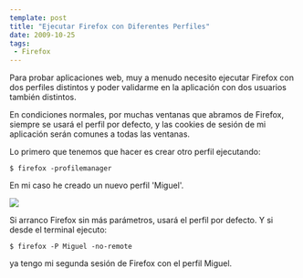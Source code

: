 ```yaml
---
template: post
title: "Ejecutar Firefox con Diferentes Perfiles"
date: 2009-10-25
tags:
 - Firefox
---
```


Para probar aplicaciones web, muy a menudo necesito ejecutar Firefox con dos perfiles distintos y poder validarme en la aplicación con dos usuarios también distintos.

En condiciones normales, por muchas ventanas que abramos de Firefox, siempre se usará el perfil por defecto, y las cookies de sesión de mi aplicación serán comunes a todas las ventanas.

Lo primero que tenemos que hacer es crear otro perfil ejecutando:

	$ firefox -profilemanager

En mi caso he creado un nuevo perfil 'Miguel'.

[![](http://dl.getdropbox.com/u/302696/blog_files/firefox-sessions/Pantallazo-Firefox%20-%20Choose%20User%20Profile.png)](http://dl.getdropbox.com/u/302696/blog_files/firefox-sessions/Pantallazo-Firefox%20-%20Choose%20User%20Profile.png)

Si arranco Firefox sin más parámetros, usará el perfil por defecto.
Y si desde el terminal ejecuto:

	$ firefox -P Miguel -no-remote

ya tengo mi segunda sesión de Firefox con el perfil Miguel.

